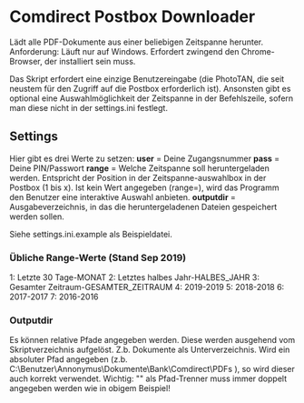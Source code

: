 # Comdirect Postbox Downloader

Lädt alle PDF-Dokumente aus einer beliebigen Zeitspanne herunter.
Anforderung: Läuft nur auf Windows. Erfordert zwingend den Chrome-Browser, der installiert sein muss.

Das Skript erfordert eine einzige Benutzereingabe (die PhotoTAN, die seit neustem für den Zugriff auf die Postbox erforderlich ist). Ansonsten gibt es optional eine Auswahlmöglichkeit der Zeitspanne in der Befehlszeile, sofern man diese nicht in der settings.ini festlegt.



## Settings
Hier gibt es drei Werte zu setzen:
**user** = Deine Zugangsnummer
**pass** = Deine PIN/Passwort
**range** = Welche Zeitspanne soll heruntergeladen werden. Entspricht der Position in der Zeitspanne-auswahlbox in der Postbox (1 bis x). Ist kein Wert angegeben (range=), wird das Programm den Benutzer eine interaktive Auswahl anbieten.
**outputdir** = Ausgabeverzeichnis, in das die heruntergeladenen Dateien gespeichert werden sollen.


Siehe settings.ini.example als Beispieldatei.

### Übliche Range-Werte (Stand Sep 2019)
1: Letzte 30 Tage-MONAT
2: Letztes halbes Jahr-HALBES_JAHR
3: Gesamter Zeitraum-GESAMTER_ZEITRAUM
4: 2019-2019
5: 2018-2018
6: 2017-2017
7: 2016-2016

### Outputdir
Es können relative Pfade angegeben werden. Diese werden ausgehend vom Skriptverzeichnis aufgelöst. Z.b. Dokumente als Unterverzeichnis.
Wird ein absoluter Pfad angegeben (z.b. C:\\Benutzer\\Annonymus\\Dokumente\\Bank\\Comdirect\\PDFs ), so wird dieser auch korrekt verwendet.
Wichtig: "\" als Pfad-Trenner muss immer doppelt angegeben werden wie in obigem Beispiel!
